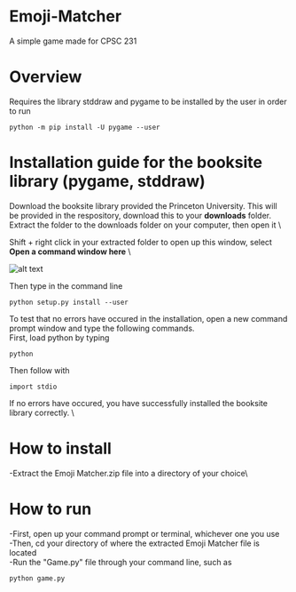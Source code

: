 # Emoji-Matcher
A simple game made for CPSC 231

# Overview
Requires the library stddraw and pygame to be installed by the user in order to run
```
python -m pip install -U pygame --user
```
# Installation guide for the booksite library (pygame, stddraw)
Download the booksite library provided the Princeton University. This will be provided in the respository, download this to your **downloads** folder. \
Extract the folder to the downloads folder on your computer, then open it \

Shift + right click in your extracted folder to open up this window, select **Open a command window here** \

![alt text](https://i.gyazo.com/aa05eecfb01da0c6d039adacc4c7ebf4.png) 

Then type in the command line
```
python setup.py install --user
```

To test that no errors have occured in the installation, open a new command prompt window and type the following commands. \
First, load python by typing 
```
python
```
Then follow with
```
import stdio
```
If no errors have occured, you have successfully installed the booksite library correctly. \

# How to install
-Extract the Emoji Matcher.zip file into a directory of your choice\

# How to run 
-First, open up your command prompt or terminal, whichever one you use \
-Then, cd your directory of where the extracted Emoji Matcher file is located \
-Run the "Game.py" file through your command line, such as 
```
python game.py
```

